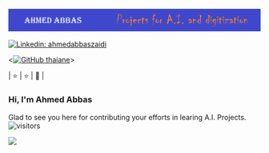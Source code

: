 [![Header](https://github.com/ahmedabbaszaidi/ahmedabbaszaidi/blob/main/header.png "Header")](https://billkul.com)

<!--[![Twitter: ThaiiBraga](https://img.shields.io/twitter/follow/ThaiiBraga?style=social)](https://twitter.com/ThaiiBraga) -->

[![Linkedin: ahmedabbaszaidi](https://img.shields.io/badge/-ahmedabbaszaidi-blue?style=flat-square&logo=Linkedin&logoColor=white&link=https://www.linkedin.com/in/ahmedabbaszaidi/)](https://www.linkedin.com/in/ahmedabbaszaidi/)

<[![GitHub thaiane](https://img.shields.io/github/followers/thaiane?label=follow&style=social)](https://github.com/ahmedabbaszaidi/ahmedabbaszaidi)>

| :star:  | :star:  | :dizzy:  |
### Hi, I'm Ahmed Abbas 
Glad to see you here for contributing your efforts in learing A.I. Projects.
![visitors](https://visitor-badge.glitch.me/badge?page_id=page.id)

<img height="180em" src="https://github-readme-stats.vercel.app/api?username=ahmedabbaszaidi&show_icons=true&hide_border=true&&count_private=true&include_all_commits=true" />


<!--START_SECTION:waka-->
<!--END_SECTION:waka-->


<!--
**ahmedabbaszaidi/ahmedabbaszaidi** is a ✨ _special_ ✨ repository because its `README.md` (this file) appears on your GitHub profile.

Here are some ideas to get you started:

- 🔭 I’m currently working on ...
- 🌱 I’m currently learning ...
- 👯 I’m looking to collaborate on ...
- 🤔 I’m looking for help with ...
- 💬 Ask me about ...
- 📫 How to reach me: ...
- 😄 Pronouns: ...
- ⚡ Fun fact: ...
-->
